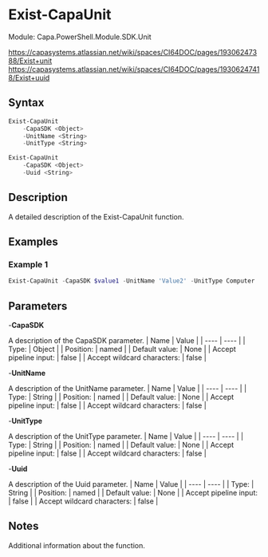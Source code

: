 # Exist-CapaUnit
Module: Capa.PowerShell.Module.SDK.Unit

https://capasystems.atlassian.net/wiki/spaces/CI64DOC/pages/19306247388/Exist+unit
https://capasystems.atlassian.net/wiki/spaces/CI64DOC/pages/19306247418/Exist+uuid

## Syntax

```powershell
Exist-CapaUnit
	-CapaSDK <Object>
	-UnitName <String>
	-UnitType <String>
```
```powershell
Exist-CapaUnit
	-CapaSDK <Object>
	-Uuid <String>
```

## Description

A detailed description of the Exist-CapaUnit function.

## Examples

### Example 1
```powershell
Exist-CapaUnit -CapaSDK $value1 -UnitName 'Value2' -UnitType Computer
```
    

## Parameters

-**CapaSDK**

A description of the CapaSDK parameter.
| Name | Value |
| ---- | ---- |
| Type: | Object |
| Position: | named | 
| Default value: | None | 
| Accept pipeline input: | false | 
| Accept wildcard characters: | false | 

-**UnitName**

A description of the UnitName parameter.
| Name | Value |
| ---- | ---- |
| Type: | String |
| Position: | named | 
| Default value: | None | 
| Accept pipeline input: | false | 
| Accept wildcard characters: | false | 

-**UnitType**

A description of the UnitType parameter.
| Name | Value |
| ---- | ---- |
| Type: | String |
| Position: | named | 
| Default value: | None | 
| Accept pipeline input: | false | 
| Accept wildcard characters: | false | 

-**Uuid**

A description of the Uuid  parameter.
| Name | Value |
| ---- | ---- |
| Type: | String |
| Position: | named | 
| Default value: | None | 
| Accept pipeline input: | false | 
| Accept wildcard characters: | false | 


## Notes

Additional information about the function.
